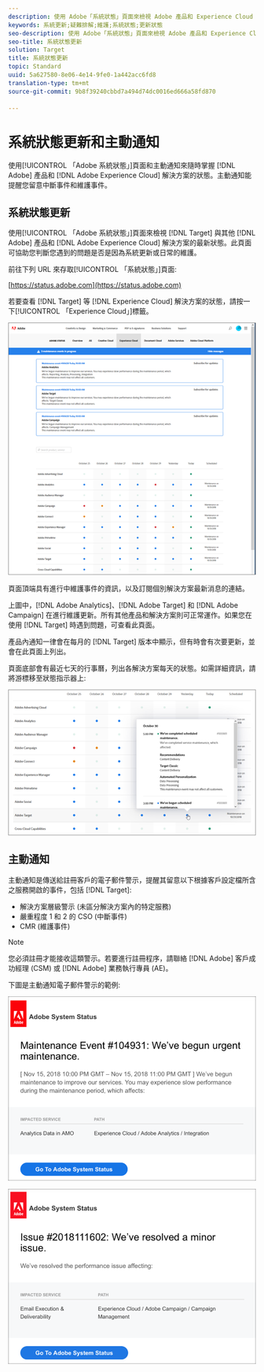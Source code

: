 ```yaml
---
description: 使用 Adobe「系統狀態」頁面來檢視 Adobe 產品和 Experience Cloud 解決方案，包括 Target 的狀態。此頁面可協助您判斷您遇到的問題是否是因為系統更新或日常的維護。
keywords: 系統更新;疑難排解;維護;系統狀態;更新狀態
seo-description: 使用 Adobe「系統狀態」頁面來檢視 Adobe 產品和 Experience Cloud 解決方案，包括 Target 的狀態。此頁面可協助您判斷您遇到的問題是否是因為系統更新或日常的維護。
seo-title: 系統狀態更新
solution: Target
title: 系統狀態更新
topic: Standard
uuid: 5a627580-8e06-4e14-9fe0-1a442acc6fd8
translation-type: tm+mt
source-git-commit: 9b8f39240cbbd7a494d74dc0016ed666a58fd870

---
```



# 系統狀態更新和主動通知

使用[!UICONTROL 「Adobe 系統狀態」]頁面和主動通知來隨時掌握 [!DNL Adobe] 產品和 [!DNL Adobe Experience Cloud] 解決方案的狀態。主動通知能提醒您留意中斷事件和維護事件。

## 系統狀態更新

使用[!UICONTROL 「Adobe 系統狀態」]頁面來檢視 [!DNL Target] 與其他 [!DNL Adobe] 產品和 [!DNL Adobe Experience Cloud] 解決方案的最新狀態。此頁面可協助您判斷您遇到的問題是否是因為系統更新或日常的維護。

前往下列 URL 來存取[!UICONTROL 「系統狀態」]頁面:

[https://status.adobe.com](https://status.adobe.com)

若要查看 [!DNL Target] 等 [!DNL Experience Cloud] 解決方案的狀態，請按一下[!UICONTROL 「Experience Cloud」]標籤。

![](assets/system_status.png)

頁面頂端具有進行中維護事件的資訊，以及訂閱個別解決方案最新消息的連結。

上圖中，[!DNL Adobe Analytics]、[!DNL Adobe Target] 和 [!DNL Adobe Campaign] 在進行維護更新。所有其他產品和解決方案則可正常運作。如果您在使用 [!DNL Target] 時遇到問題，可查看此頁面。

產品內通知一律會在每月的 [!DNL Target] 版本中顯示，但有時會有次要更新，並會在此頁面上列出。

頁面底部會有最近七天的行事曆，列出各解決方案每天的狀態。如需詳細資訊，請將游標移至狀態指示器上:

![](assets/system_status_indicator.png)

## 主動通知

主動通知是傳送給註冊客戶的電子郵件警示，提醒其留意以下根據客戶設定檔所含之服務開啟的事件，包括 [!DNL Target]:

* 解決方案層級警示 (未區分解決方案內的特定服務)
* 嚴重程度 1 和 2 的 CSO (中斷事件)
* CMR (維護事件)

>[!NOTE]
>
>您必須註冊才能接收這類警示。若要進行註冊程序，請聯絡 [!DNL Adobe] 客戶成功經理 (CSM) 或 [!DNL Adobe] 業務執行專員 (AE)。

下圖是主動通知電子郵件警示的範例:

![主動通知 1](/help/r-release-notes/assets/proactive-notification-1.png)

![主動通知 2](/help/r-release-notes/assets/proactive-notification-2.png)